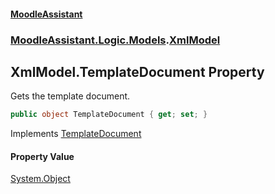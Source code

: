 #### [MoodleAssistant](index.md 'index')
### [MoodleAssistant.Logic.Models](MoodleAssistant.Logic.Models.md 'MoodleAssistant.Logic.Models').[XmlModel](MoodleAssistant.Logic.Models.XmlModel.md 'MoodleAssistant.Logic.Models.XmlModel')

## XmlModel.TemplateDocument Property

Gets the template document.

```csharp
public object TemplateDocument { get; set; }
```

Implements [TemplateDocument](MoodleAssistant.Logic.Models.ITemplateModel.TemplateDocument.md 'MoodleAssistant.Logic.Models.ITemplateModel.TemplateDocument')

#### Property Value
[System.Object](https://docs.microsoft.com/en-us/dotnet/api/System.Object 'System.Object')